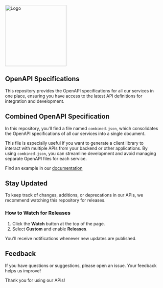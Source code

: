 <picture>
  <source media="(prefers-color-scheme: dark)" srcset="https://i.ibb.co/hdQR89W/frontegg-logo-black.png">
  <source media="(prefers-color-scheme: light)" srcset="https://i.ibb.co/gtpj5kT/frontegg-logo-white.png">
  <img alt="Logo" src="https://i.ibb.co/gtpj5kT/frontegg-logo-white.png" width="200">
</picture>

## OpenAPI Specifications 

This repository provides the OpenAPI specifications for all our services in one place, ensuring you have access to the latest API definitions for integration and development.

## Combined OpenAPI Specification

In this repository, you'll find a file named `combined.json`, which consolidates the OpenAPI specifications of all our services into a single document.  

This file is especially useful if you want to generate a client library to interact with multiple APIs from your backend or other applications. By using `combined.json`, you can streamline development and avoid managing separate OpenAPI files for each service.

Find an example in our [documentation](https://developers.frontegg.com/api/overview#using-as-an-sdk)


## Stay Updated

To keep track of changes, additions, or deprecations in our APIs, we recommend watching this repository for releases.  

### How to Watch for Releases

1. Click the **Watch** button at the top of the page.  
2. Select **Custom** and enable **Releases**.  

You'll receive notifications whenever new updates are published.  

## Feedback

If you have questions or suggestions, please open an issue. Your feedback helps us improve!  

Thank you for using our APIs!